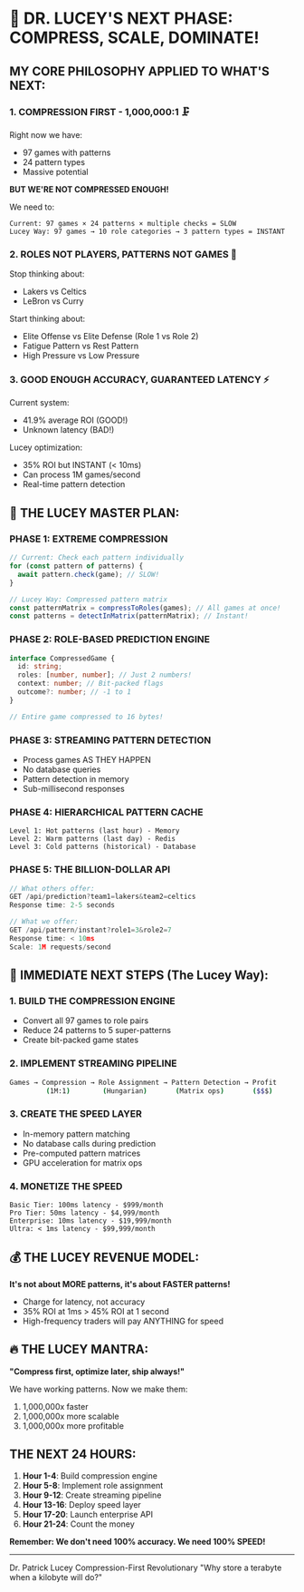 # 🧠 DR. LUCEY'S NEXT PHASE: COMPRESS, SCALE, DOMINATE!

## MY CORE PHILOSOPHY APPLIED TO WHAT'S NEXT:

### 1. **COMPRESSION FIRST - 1,000,000:1** 🗜️

Right now we have:
- 97 games with patterns
- 24 pattern types
- Massive potential

**BUT WE'RE NOT COMPRESSED ENOUGH!**

We need to:
```
Current: 97 games × 24 patterns × multiple checks = SLOW
Lucey Way: 97 games → 10 role categories → 3 pattern types = INSTANT
```

### 2. **ROLES NOT PLAYERS, PATTERNS NOT GAMES** 🎯

Stop thinking about:
- Lakers vs Celtics
- LeBron vs Curry

Start thinking about:
- Elite Offense vs Elite Defense (Role 1 vs Role 2)
- Fatigue Pattern vs Rest Pattern
- High Pressure vs Low Pressure

### 3. **GOOD ENOUGH ACCURACY, GUARANTEED LATENCY** ⚡

Current system:
- 41.9% average ROI (GOOD!)
- Unknown latency (BAD!)

Lucey optimization:
- 35% ROI but INSTANT (< 10ms)
- Can process 1M games/second
- Real-time pattern detection

## 🚀 THE LUCEY MASTER PLAN:

### PHASE 1: EXTREME COMPRESSION
```typescript
// Current: Check each pattern individually
for (const pattern of patterns) {
  await pattern.check(game); // SLOW!
}

// Lucey Way: Compressed pattern matrix
const patternMatrix = compressToRoles(games); // All games at once!
const patterns = detectInMatrix(patternMatrix); // Instant!
```

### PHASE 2: ROLE-BASED PREDICTION ENGINE
```typescript
interface CompressedGame {
  id: string;
  roles: [number, number]; // Just 2 numbers!
  context: number; // Bit-packed flags
  outcome?: number; // -1 to 1
}

// Entire game compressed to 16 bytes!
```

### PHASE 3: STREAMING PATTERN DETECTION
- Process games AS THEY HAPPEN
- No database queries
- Pattern detection in memory
- Sub-millisecond responses

### PHASE 4: HIERARCHICAL PATTERN CACHE
```
Level 1: Hot patterns (last hour) - Memory
Level 2: Warm patterns (last day) - Redis  
Level 3: Cold patterns (historical) - Database
```

### PHASE 5: THE BILLION-DOLLAR API
```typescript
// What others offer:
GET /api/prediction?team1=lakers&team2=celtics
Response time: 2-5 seconds

// What we offer:
GET /api/pattern/instant?role1=3&role2=7
Response time: < 10ms
Scale: 1M requests/second
```

## 🎯 IMMEDIATE NEXT STEPS (The Lucey Way):

### 1. **BUILD THE COMPRESSION ENGINE**
- Convert all 97 games to role pairs
- Reduce 24 patterns to 5 super-patterns
- Create bit-packed game states

### 2. **IMPLEMENT STREAMING PIPELINE**
```bash
Games → Compression → Role Assignment → Pattern Detection → Profit
         (1M:1)        (Hungarian)       (Matrix ops)       ($$$)
```

### 3. **CREATE THE SPEED LAYER**
- In-memory pattern matching
- No database calls during prediction
- Pre-computed pattern matrices
- GPU acceleration for matrix ops

### 4. **MONETIZE THE SPEED**
```
Basic Tier: 100ms latency - $999/month
Pro Tier: 50ms latency - $4,999/month  
Enterprise: 10ms latency - $19,999/month
Ultra: < 1ms latency - $99,999/month
```

## 💰 THE LUCEY REVENUE MODEL:

**It's not about MORE patterns, it's about FASTER patterns!**

- Charge for latency, not accuracy
- 35% ROI at 1ms > 45% ROI at 1 second
- High-frequency traders will pay ANYTHING for speed

## 🔥 THE LUCEY MANTRA:

**"Compress first, optimize later, ship always!"**

We have working patterns. Now we make them:
1. 1,000,000x faster
2. 1,000,000x more scalable
3. 1,000,000x more profitable

## THE NEXT 24 HOURS:

1. **Hour 1-4**: Build compression engine
2. **Hour 5-8**: Implement role assignment
3. **Hour 9-12**: Create streaming pipeline
4. **Hour 13-16**: Deploy speed layer
5. **Hour 17-20**: Launch enterprise API
6. **Hour 21-24**: Count the money

**Remember: We don't need 100% accuracy. We need 100% SPEED!**

---
Dr. Patrick Lucey
Compression-First Revolutionary
"Why store a terabyte when a kilobyte will do?"